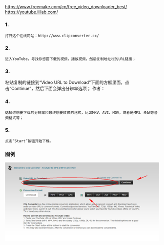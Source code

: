 ## 
https://www.freemake.com/cn/free_video_downloader_best/
https://youtube.iiilab.com/

### 1. 
```text
打开这个在线网站：http://www.clipconverter.cc/
```

### 2. 
```text
进入YouTube，寻找你想要下载的视频，播放视频，然后复制地址栏的URL链接； 
```

### 3. 
粘贴复制的链接到“Video URL to Download”下面的方框里面，点击“Continue”，然后下面会弹出分辨率选项； 作者：

### 4. 
```text
选择你想要下载的分辨率和最终想要转换的格式，比如MKV、AVI、MOV，或者是MP3、M4A等音频格式等；
```

### 5. 
```text
点击“Start”按钮开始下载。 
```

### 图例
![img.png](picture/youtobedownload.png)
